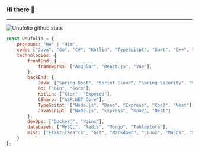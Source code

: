 ### Hi there 👋

---
![Unufolio github stats](https://github-readme-stats.vercel.app/api?username=unufolio&hide=["issues"]&show_icons=true)

```javascript
const Unufolio = {
    pronouns: "He" | "Him",
    code: ["Java", "Go", "C#", "Kotlin", "TypeScitpt", "Dart", "C++", "Rust", "Python"],
    technologies: {
        frontEnd: {
            frameworks: ["Angular", "React.js", "Vue"],
        },
        backEnd: {
            Java: ["Spring Boot", "Sprint Cloud", "Spring Security", "Mybatis", "JPA", "Netty"],
            Go: ["Gin", "Gorm"],
            Kotlin: ["Ktor", "Exposed"],
            CSharp: ["ASP.NET Core"],
            TypeScitpt: ["Node.js", "Deno", "Express", "Koa2", "Nest"],
            JavaScript: ["Node.js", "Express", "Koa2", "Nest"]
        },
        devOps: ["Docker🐳", "Nginx"],
        databases: ["MySQL", "Redis", "Mongo", "Tablestore"],
        misc: ["ElasticSearch", "Git", "Markdown", "Linux", "MacOS", "Maven", "Gradle", "ffmpeg", "gRPC", "Thrift"]
    }
};
```



